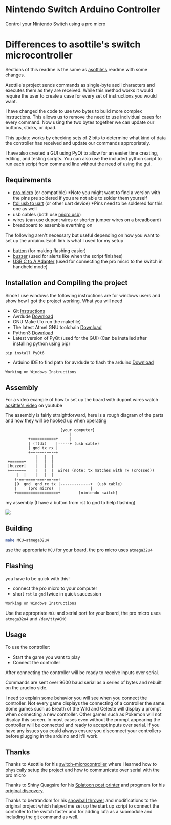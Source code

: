 # Nintendo Switch Arduino Controller

Control your Nintendo Switch using a pro micro

# Differences to asottile's switch microcontroller
Sections of this readme is the same as [asottile's](https://github.com/asottile/switch-microcontroller) readme with some changes.

Asottile's project sends commands as single-byte ascii characters and executes them as they are received. While this method works it would require the user to create a case for every set of instructions you would want.

I have changed the code to use two bytes to build more complex instructions. This allows us to remove the need to use individual cases for every command. Now using the two bytes together we can update our buttons, sticks, or dpad. 

This update works by checking sets of 2 bits to determine what kind of data the controller has received and update our commands appropriately.

I have also created a GUI using PyQt to allow for an easier time creating, editing, and testing scripts. You can also use the included python script to run each script from command line without the need of using the gui.


## Requirements

- [pro micro] (or compatible) *Note you might want to find a version with the pins pre soldered if you are not able to solder them yourself
- [ftdi usb to uart] (or other uart device) *Pins need to be soldered for this one as well
- usb cables (both use [micro usb])
- wires (can use dupont wires or shorter jumper wires on a breadboard)
- breadboard to assemble everthing on

The following aren't necessary but useful depending on how you want to set up the arduino.
Each link is what I used for my setup
- [button] (for making flashing easier)
- [buzzer] (used for alerts like when the script finishes)
- [USB C to A Adapter] (used for connecting the pro micro to the switch in handheld mode)

[pro micro]: https://amzn.to/3rpb36r
[ftdi usb to uart]: https://amzn.to/3dRWML0
[micro usb]: https://amzn.to/2NVK4ll
[button]: https://a.co/d/ckQkAc4
[buzzer]: https://a.co/d/fZ3ZLA3
[USB C to A Adapter]: https://a.co/d/8hI48IK




## Installation and Compiling the project
Since I use windows the following instructions are for windows users and show how I got the project working.
What you will need
- Git [Instructions](https://github.com/git-guides/install-git)
- Avrdude [Download](https://github.com/mariusgreuel/avrdude/releases)
- GNU Make (To run the makefile)
- The latest Atmel GNU toolchain [Download](https://www.microchip.com/en-us/tools-resources/develop/microchip-studio/gcc-compilers)
- Python3 [Download](https://www.python.org/downloads/)
- Latest version of PyQt (used for the GUI) (Can be installed after installing python using pip)
```
pip install PyQt6
```
- Arduino IDE to find path for avrdude to flash the arduino [Download](https://www.arduino.cc/en/software)
```
Working on Windows Instructions
```

## Assembly
For a video example of how to set up the board with dupont wires watch
[aosittle's video](https://youtu.be/chvgQUX7QaI) on youtube

The assembly is fairly straightforward, here is a rough diagram of the parts
and how they will be hooked up when operating

```
                        [your computer]
                            |
          +===========+     |
          | (ftdi)    |-----+ (usb cable)
          | gnd tx rx |
          +==-===-==-=+
             |   |  |
 +======+    |   |  |
 |buzzer|    |   |  |
 +======+    |   |  |  wires (note: tx matches with rx (crossed))
     |  |    |   |  |
    +-==-====-===-==-==+
    |9  gnd  gnd rx tx |-------------+  (usb cable)
    |     (pro micro)  |             |
    +==================+        [nintendo switch]

```

my assembly (I have a button from rst to gnd to help flashing)

![](https://user-images.githubusercontent.com/1810591/114293095-2ab8a980-9a48-11eb-9b35-290d58786701.jpg)

## Building

```bash
make MCU=atmega32u4
```

use the appropriate `MCU` for your board, the pro micro uses `atmega32u4`

## Flashing

you have to be quick with this!

- connect the pro micro to your computer
- short `rst` to `gnd` twice in quick succession

```bash
Working on Windows Instructions
```

Use the appropriate `MCU` and serial port for your board, the pro micro uses
`atmega32u4` and `/dev/ttyACM0`

## Usage

To use the controller:
- Start the game you want to play
- Connect the controller

After connecting the controller will be ready to receive inputs over serial.

Commands are sent over 9600 baud serial as a series of bytes and rebuilt on the arudino side.


I need to explain some behavior you will see when you connect the controller. Not every game displays the connecting of a controller the same. Some games such as Breath of the Wild and Celeste will display a prompt when connecting a new controller. Other games such as Pokemon will not display this screen. In most cases even without the prompt appearing the controller will be connected and ready to accept inputs over serial. If you have any issues you could always ensure you disconnect your controllers before plugging in the arduino and it'll work.

## Thanks

Thanks to Asottile for his [switch-microcontroller](https://github.com/asottile/switch-microcontroller) where I learned how to physically setup the project and how to communicate over serial with the pro micro

Thanks to Shiny Quagsire for his [Splatoon post printer](https://github.com/shinyquagsire23/Switch-Fightstick) and progmem for his [original discovery](https://github.com/progmem/Switch-Fightstick).

Thanks to bertrandom for his [snowball thrower](https://github.com/bertrandom/snowball-thrower) and modifications to the original project which helped me set up the start up script to connect the controller to the switch faster and for adding lufa as a submodule and including the git command as well.
